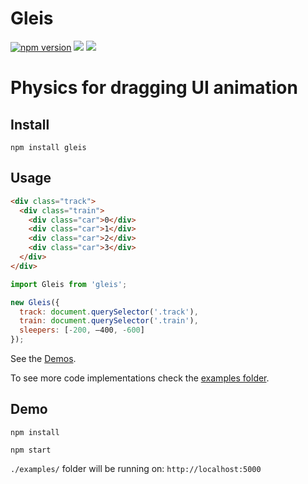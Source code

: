 # Gleis
[![npm version](https://badge.fury.io/js/gleis.svg)](https://badge.fury.io/js/gleis)
![](https://david-dm.org/brunnolou/gleis.svg)
![](https://img.shields.io/github/size/brunnolou/gleis/lib/index.min.js.svg)

# Physics for dragging UI animation

## Install
`npm install gleis`

## Usage
```html
<div class="track">
  <div class="train">
    <div class="car">0</div>
    <div class="car">1</div>
    <div class="car">2</div>
    <div class="car">3</div>
  </div>
</div>
```

```js
import Gleis from 'gleis';

new Gleis({
  track: document.querySelector('.track'),
  train: document.querySelector('.train'),
  sleepers: [-200, —400, -600]
});

```
See the <a href="https://brunnolou.github.io/gleis/">Demos</a>.

To see more code implementations check the
<a href="https://github.com/brunnolou/gleis/tree/master/examples" target="_blank">examples folder</a>.

## Demo

`npm install`

`npm start`

`./examples/` folder will be running on: `http://localhost:5000`
